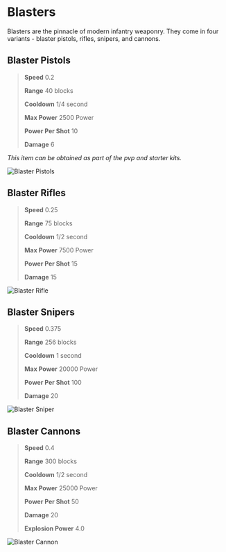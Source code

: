 # Blasters

Blasters are the pinnacle of modern infantry weaponry. They come in four variants - blaster pistols, rifles, snipers, and cannons.

## Blaster Pistols

> **Speed** 0.2
>
> **Range** 40 blocks
>
> **Cooldown** 1/4 second
>
> **Max Power** 2500 Power
>
> **Power Per Shot** 10
>
> **Damage** 6

*This item can be obtained as part of the pvp and starter kits.*

![Blaster Pistols](https://imgur.com/xKRkUdq.png)


## Blaster Rifles

> **Speed** 0.25
>
> **Range** 75 blocks
>
> **Cooldown** 1/2 second
>
> **Max Power** 7500 Power
>
> **Power Per Shot** 15
>
> **Damage** 15

![Blaster Rifle](https://imgur.com/EKz1pu0.png)

## Blaster Snipers

> **Speed** 0.375
>
> **Range** 256 blocks
>
> **Cooldown** 1 second
>
> **Max Power** 20000 Power
>
> **Power Per Shot** 100
>
> **Damage** 20

![Blaster Sniper](https://imgur.com/Ryzmsl7.png)



## Blaster Cannons

> **Speed** 0.4
>
> **Range** 300 blocks
>
> **Cooldown** 1/2 second
>
> **Max Power** 25000 Power
>
> **Power Per Shot** 50
>
> **Damage** 20
>
> **Explosion Power** 4.0

![Blaster Cannon](https://imgur.com/JIV39Y0.png)

